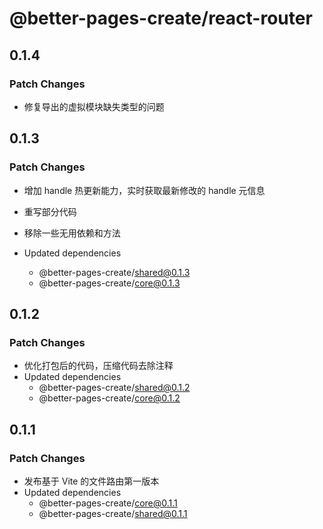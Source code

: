 # @better-pages-create/react-router

## 0.1.4

### Patch Changes

- 修复导出的虚拟模块缺失类型的问题

## 0.1.3

### Patch Changes

- 增加 handle 热更新能力，实时获取最新修改的 handle 元信息
- 重写部分代码
- 移除一些无用依赖和方法

- Updated dependencies
  - @better-pages-create/shared@0.1.3
  - @better-pages-create/core@0.1.3

## 0.1.2

### Patch Changes

- 优化打包后的代码，压缩代码去除注释
- Updated dependencies
  - @better-pages-create/shared@0.1.2
  - @better-pages-create/core@0.1.2

## 0.1.1

### Patch Changes

- 发布基于 Vite 的文件路由第一版本
- Updated dependencies
  - @better-pages-create/core@0.1.1
  - @better-pages-create/shared@0.1.1
